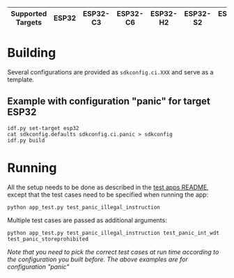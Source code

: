 | Supported Targets | ESP32 | ESP32-C3 | ESP32-C6 | ESP32-H2 | ESP32-S2 | ESP32-S3 |
| ----------------- | ----- | -------- | -------- | -------- | -------- | -------- |

# Building
Several configurations are provided as `sdkconfig.ci.XXX` and serve as a template. 

## Example with configuration "panic" for target ESP32
```
idf.py set-target esp32
cat sdkconfig.defaults sdkconfig.ci.panic > sdkconfig
idf.py build
```

# Running
All the setup needs to be done as described in the [test apps README](../../README.md), except that the test cases need to be specified when running the app:

```
python app_test.py test_panic_illegal_instruction
```

Multiple test cases are passed as additional arguments:

```
python app_test.py test_panic_illegal_instruction test_panic_int_wdt test_panic_storeprohibited
``` 

*Note that you need to pick the correct test cases at run time according to the configuration you built before. The above examples are for configuration "panic"*
